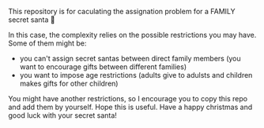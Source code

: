 This repository is for caculating the assignation problem for a FAMILY secret santa 🎅️

In this case, the complexity relies on the possible restrictions you may have. Some of them might be:
- you can't assign secret santas between direct family members (you want to encourage gifts between different families)
- you want to impose age restrictions (adults give to adulsts and children makes gifts for other children)

You might have another restrictions, so I encourage you to copy this repo and add them by yourself.
Hope this is useful. Have a happy christmas and good luck with your secret santa!
